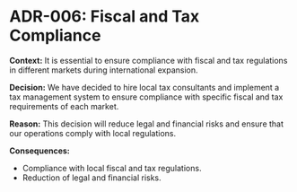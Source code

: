 # ADR-006: Fiscal and Tax Compliance

**Context:**
It is essential to ensure compliance with fiscal and tax regulations in different markets during international expansion.

**Decision:**
We have decided to hire local tax consultants and implement a tax management system to ensure compliance with specific fiscal and tax requirements of each market.

**Reason:**
This decision will reduce legal and financial risks and ensure that our operations comply with local regulations.

**Consequences:**
- Compliance with local fiscal and tax regulations.
- Reduction of legal and financial risks.
